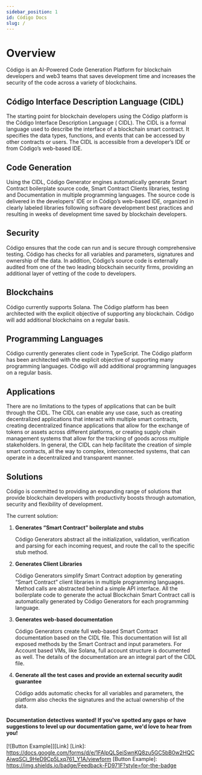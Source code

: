 ```yaml
---
sidebar_position: 1
id: Código Docs
slug: /
---
```


# Overview

Código is an AI-Powered Code Generation Platform for blockchain developers and web3 teams that saves development time
and increases the security of the code across a variety of blockchains.

## Código Interface Description Language (CIDL)

The starting point for blockchain developers using the Código platform is the Código Interface Description Language (
CIDL). The CIDL is a formal language used to describe the interface of a blockchain smart contract. It specifies the
data types, functions, and events that can be accessed by other contracts or users. The CIDL is accessible from a
developer’s IDE or from Código’s web-based IDE.

## Code Generation

Using the CIDL, Código Generator engines automatically generate Smart Contract boilerplate source code, Smart Contract
Clients libraries, testing and Documentation in multiple programming languages. The source code is delivered in the
developers’ IDE or in Código’s web-based IDE, organized in clearly labeled libraries following software development best
practices and resulting in weeks of development time saved by blockchain developers.

## Security

Código ensures that the code can run and is secure through comprehensive testing. Código has checks for all variables
and parameters, signatures and ownership of the data. In addition, Código’s source code is externally audited from one
of the two leading blockchain security firms, providing an additional layer of vetting of the code to developers.

## Blockchains

Código currently supports Solana. The Código platform has been architected with the explicit objective of supporting any
blockchain. Código will add additional blockchains on a regular basis.

## Programming Languages

Código currently generates client code in TypeScript. The Código platform has been architected with the explicit
objective of supporting many programming languages. Código will add additional programming languages on a regular basis.

## Applications

There are no limitations to the types of applications that can be built through the CIDL. The CIDL can enable any use
case, such as creating decentralized applications that interact with multiple smart contracts, creating decentralized
finance applications that allow for the exchange of tokens or assets across different platforms, or creating supply
chain management systems that allow for the tracking of goods across multiple stakeholders. In general, the CIDL can
help facilitate the creation of simple smart contracts, all the way to complex, interconnected systems, that can operate
in a decentralized and transparent manner.

## Solutions

Código is committed to providing an expanding range of solutions that provide blockchain developers with productivity
boosts through automation, security and flexibility of development.

The current solution:

1. **Generates “Smart Contract” boilerplate and stubs**

   Código Generators abstract all the initialization, validation, verification and parsing for each incoming request,
   and route the call to the specific stub method.

2. **Generates Client Libraries**

   Código Generators simplify Smart Contract adoption by generating “Smart Contract” client libraries in multiple
   programming languages. Method calls are abstracted behind a simple API interface. All the boilerplate code to
   generate the actual Blockchain Smart Contract call is automatically generated by Código Generators for each
   programming language.

3. **Generates web-based documentation**

   Código Generators create full web-based Smart Contract documentation based on the CIDL file. This documentation will
   list all exposed methods by the Smart Contract and input parameters. For Account based VMs, like Solana, full account
   structure is documented as well. The details of the documentation are an integral part of the CIDL file.

4. **Generate all the test cases and provide an external security audit guarantee**

   Código adds automatic checks for all variables and parameters, the platform also checks the signatures and the actual
   ownership of the data.

#### Documentation detectives wanted! If you've spotted any gaps or have suggestions to level up our documentation game, we'd love to hear from you!

[![Button Example]][Link]
[Link]: https://docs.google.com/forms/d/e/1FAIpQLSeiSwnKQ8zu5GC5bB0w2HQCAiwqSCi_9HeD9Cp5Lxq761_Y1A/viewform
[Button Example]: https://img.shields.io/badge/Feedback-FD971F?style=for-the-badge


